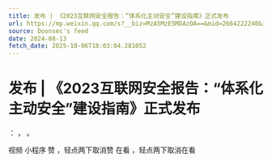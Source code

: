 ```yaml
---
title: 发布 | 《2023互联网安全报告：“体系化主动安全”建设指南》正式发布
url: https://mp.weixin.qq.com/s?__biz=MzA5MzE5MDAzOA==&mid=2664222240&idx=5&sn=8e28ab579aeef91a982c8b390403a42c
source: Doonsec's feed
date: 2024-08-13
fetch_date: 2025-10-06T18:03:04.281052
---
```


# 发布 | 《2023互联网安全报告：“体系化主动安全”建设指南》正式发布

：
，
。

视频
小程序
赞
，轻点两下取消赞
在看
，轻点两下取消在看